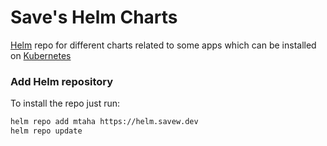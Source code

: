 # Save's Helm Charts

[Helm](https://helm.sh) repo for different charts related to some apps which can be installed on [Kubernetes](https://kubernetes.io)

### Add Helm repository

To install the repo just run:

```bash
helm repo add mtaha https://helm.savew.dev
helm repo update
```
